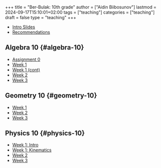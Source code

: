 +++
title = "Ber-Bulak: 10th grade"
author = ["Aidin Biibosunov"]
lastmod = 2024-09-17T15:10:01+02:00
tags = ["teaching"]
categories = ["teaching"]
draft = false
type = "teaching"
+++

-   [Intro Slides](/reveal_js_talks/intro_me/intro.html)
-   [Recommendations](/html_files/recommendations.html)


## Algebra 10 {#algebra-10}

-   [Assignment 0](/pdf_files/berbulak/algebra_8/assignments/week1_asst0.html)
-   [Week 1](/pdf_files/berbulak/algebra_8/assignments/week1_lesson1.html)
-   [Week 1 (cont)](/pdf_files/berbulak/algebra_10/assignments/week1_lesson2.html)
-   [Week 2](/pdf_files/berbulak/algebra_10/assignments/algebra10_week2.html)
-   [Week 3](/pdf_files/berbulak/algebra_10/assignments/algebra10_week3.html)


## Geometry 10 {#geometry-10}

-   [Week 1](/pdf_files/berbulak/geometry_10/geom10_week1_lesson1.html)
-   [Week 2](/pdf_files/berbulak/geometry_10/geometry10_week2.html)
-   [Week 3](/pdf_files/berbulak/geometry_10/geometry10_week3.html)


## Physics 10 {#physics-10}

-   [Week 1: Intro](/pdf_files/berbulak/physics_10/week1_intro.pdf)
-   [Week 1: Kinematics](/pdf_files/berbulak/physics_10/physics10_week1_lesson1.html)
-   [Week 2](/pdf_files/berbulak/physics_10/physics10_week2.html)
-   [Week 3](/pdf_files/berbulak/physics_10/physics10_week3.html)